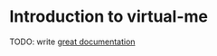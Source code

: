 # Introduction to virtual-me

TODO: write [great documentation](http://jacobian.org/writing/what-to-write/)
